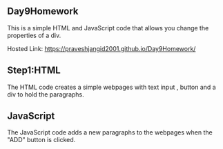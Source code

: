 ## Day9Homework
This is a simple HTML and JavaScript code that allows you change the properties of a div.

   Hosted Link: https://praveshjangid2001.github.io/Day9Homework/
## Step1:HTML
The HTML code creates a simple webpages with text input , button and a div to hold the paragraphs.

## JavaScript
The JavaScript code adds a new paragraphs to the webpages when the "ADD" button is clicked.
